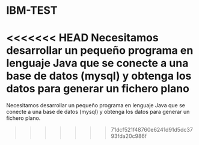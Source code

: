 # IBM-TEST
<<<<<<< HEAD
Necesitamos desarrollar un pequeño programa en lenguaje Java que se conecte a una base de datos (mysql) y obtenga los datos para generar un fichero plano
=======
Necesitamos desarrollar un pequeño programa en lenguaje Java que se conecte a una base de datos (mysql) y obtenga los datos para generar un fichero plano. 
>>>>>>> 71dcf521f48760e6241d91d5dc3793fda20c986f
